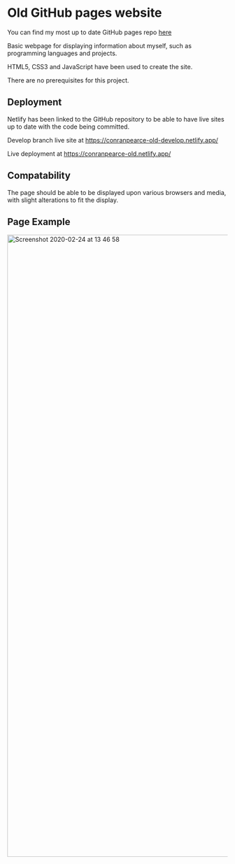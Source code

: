 # Old GitHub pages website
You can find my most up to date GitHub pages repo [here](https://github.com/conranpearce/conranpearce.github.io)

Basic webpage for displaying information about myself, such as programming languages and projects.

HTML5, CSS3 and JavaScript have been used to create the site.

There are no prerequisites for this project.
 
## Deployment

Netlify has been linked to the GitHub repository to be able to have live sites up to date with the code being committed.

Develop branch live site at https://conranpearce-old-develop.netlify.app/

Live deployment at https://conranpearce-old.netlify.app/

## Compatability
The page should be able to be displayed upon various browsers and media, with slight alterations to fit the display.

## Page Example
<img width="1424" alt="Screenshot 2020-02-24 at 13 46 58" src="https://user-images.githubusercontent.com/54678624/75157499-275f4300-570c-11ea-89a6-716773784618.png">
